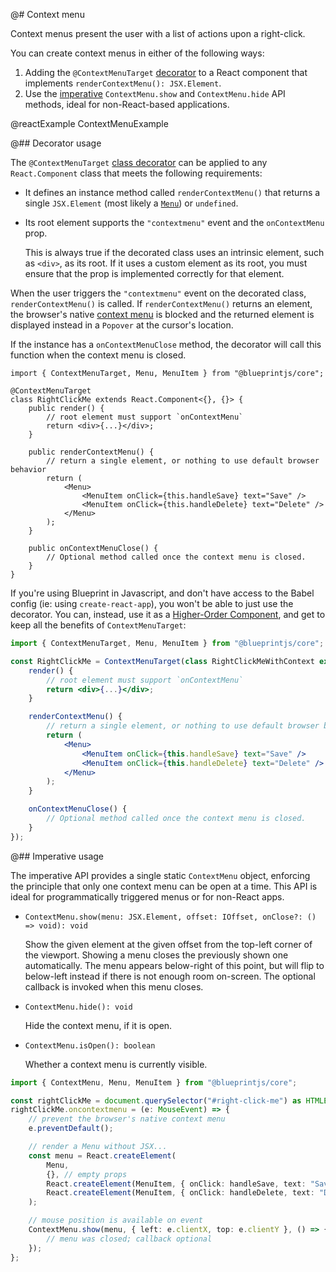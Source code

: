 @# Context menu

Context menus present the user with a list of actions upon a right-click.

You can create context menus in either of the following ways:

1. Adding the `@ContextMenuTarget` [decorator](#core/components/context-menu.decorator-usage)
  to a React component that implements `renderContextMenu(): JSX.Element`.
1. Use the [imperative](#core/components/context-menu.imperative-usage) `ContextMenu.show`
  and `ContextMenu.hide` API methods, ideal for non-React-based applications.

@reactExample ContextMenuExample

@## Decorator usage

The `@ContextMenuTarget` [class decorator][ts-decorator] can be applied to any `React.Component`
class that meets the following requirements:

- It defines an instance method called `renderContextMenu()` that returns a single `JSX.Element`
(most likely a [`Menu`](#core/components/menu)) or `undefined`.
- Its root element supports the `"contextmenu"` event and the `onContextMenu` prop.

  This is always true if the decorated class uses an intrinsic element, such
  as `<div>`, as its root. If it uses a custom element as its root, you must
  ensure that the prop is implemented correctly for that element.

When the user triggers the `"contextmenu"` event on the decorated class, `renderContextMenu()` is
called. If `renderContextMenu()` returns an element, the browser's native [context menu][wiki-cm] is
blocked and the returned element is displayed instead in a `Popover` at the cursor's location.

If the instance has a `onContextMenuClose` method, the decorator will call this function when
the context menu is closed.

```tsx
import { ContextMenuTarget, Menu, MenuItem } from "@blueprintjs/core";

@ContextMenuTarget
class RightClickMe extends React.Component<{}, {}> {
    public render() {
        // root element must support `onContextMenu`
        return <div>{...}</div>;
    }

    public renderContextMenu() {
        // return a single element, or nothing to use default browser behavior
        return (
            <Menu>
                <MenuItem onClick={this.handleSave} text="Save" />
                <MenuItem onClick={this.handleDelete} text="Delete" />
            </Menu>
        );
    }

    public onContextMenuClose() {
        // Optional method called once the context menu is closed.
    }
}
```

If you're using Blueprint in Javascript, and don't have access to the Babel config (ie: using `create-react-app`), you won't be able to just use the decorator. You can, instead, use it as a [Higher-Order Component][react-hoc], and get to keep all the benefits of `ContextMenuTarget`:

```jsx
import { ContextMenuTarget, Menu, MenuItem } from "@blueprintjs/core";

const RightClickMe = ContextMenuTarget(class RightClickMeWithContext extends React.Component {
    render() {
        // root element must support `onContextMenu`
        return <div>{...}</div>;
    }

    renderContextMenu() {
        // return a single element, or nothing to use default browser behavior
        return (
            <Menu>
                <MenuItem onClick={this.handleSave} text="Save" />
                <MenuItem onClick={this.handleDelete} text="Delete" />
            </Menu>
        );
    }

    onContextMenuClose() {
        // Optional method called once the context menu is closed.
    }
});
```

[ts-decorator]: https://github.com/Microsoft/TypeScript-Handbook/blob/master/pages/Decorators.md
[wiki-cm]: https://en.wikipedia.org/wiki/Context_menu
[react-hoc]: https://reactjs.org/docs/higher-order-components.html

@## Imperative usage

The imperative API provides a single static `ContextMenu` object, enforcing the
principle that only one context menu can be open at a time. This API is ideal
for programmatically triggered menus or for non-React apps.

- `ContextMenu.show(menu: JSX.Element, offset: IOffset, onClose?: () => void): void`

  Show the given element at the given offset from the top-left corner of the
  viewport. Showing a menu closes the previously shown one automatically. The
  menu appears below-right of this point, but will flip to below-left instead if
  there is not enough room on-screen. The optional callback is invoked when this
  menu closes.

- `ContextMenu.hide(): void`

  Hide the context menu, if it is open.

- `ContextMenu.isOpen(): boolean`

  Whether a context menu is currently visible.


```ts
import { ContextMenu, Menu, MenuItem } from "@blueprintjs/core";

const rightClickMe = document.querySelector("#right-click-me") as HTMLElement;
rightClickMe.oncontextmenu = (e: MouseEvent) => {
    // prevent the browser's native context menu
    e.preventDefault();

    // render a Menu without JSX...
    const menu = React.createElement(
        Menu,
        {}, // empty props
        React.createElement(MenuItem, { onClick: handleSave, text: "Save" }),
        React.createElement(MenuItem, { onClick: handleDelete, text: "Delete" }),
    );

    // mouse position is available on event
    ContextMenu.show(menu, { left: e.clientX, top: e.clientY }, () => {
        // menu was closed; callback optional
    });
};
```
